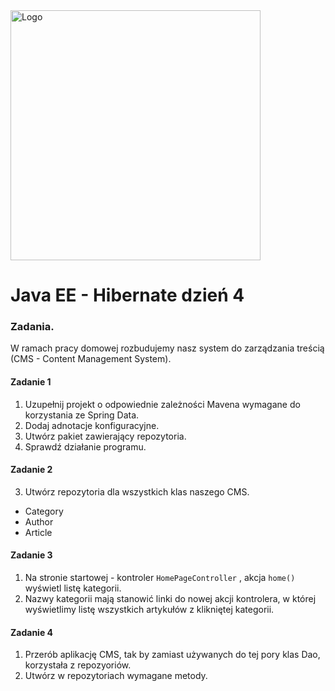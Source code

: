 <img alt="Logo" src="http://coderslab.pl/svg/logo-coderslab.svg" width="400">

# Java EE  - Hibernate dzień 4

### Zadania.

W ramach pracy domowej rozbudujemy nasz system do zarządzania treścią (CMS - Content Management System).

#### Zadanie 1

1. Uzupełnij projekt o odpowiednie zależności Mavena wymagane do korzystania ze Spring Data.
2. Dodaj adnotacje konfiguracyjne.
3. Utwórz pakiet zawierający repozytoria.
4. Sprawdź działanie programu.

#### Zadanie 2

3. Utwórz repozytoria dla wszystkich klas naszego CMS.
- Category
- Author
- Article

#### Zadanie 3
1. Na stronie startowej - kontroler `HomePageController` , akcja `home()` wyświetl listę kategorii.
2. Nazwy kategorii mają stanowić linki do nowej akcji kontrolera, w której 
 wyświetlimy listę wszystkich artykułów z klikniętej kategorii.

#### Zadanie 4

1. Przerób aplikację CMS, tak by zamiast używanych do tej pory klas Dao, korzystała z repozyoriów.
2. Utwórz w repozytoriach wymagane metody. 







